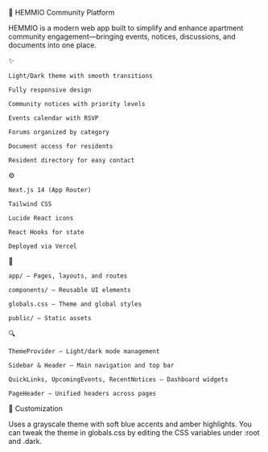 🏢 HEMMIO Community Platform

HEMMIO is a modern web app built to simplify and enhance apartment community engagement—bringing events, notices, discussions, and documents into one place.

✨ 

    Light/Dark theme with smooth transitions

    Fully responsive design

    Community notices with priority levels

    Events calendar with RSVP

    Forums organized by category

    Document access for residents

    Resident directory for easy contact

⚙️ 

    Next.js 14 (App Router)

    Tailwind CSS

    Lucide React icons

    React Hooks for state

    Deployed via Vercel

🧩 

    app/ – Pages, layouts, and routes

    components/ – Reusable UI elements

    globals.css – Theme and global styles

    public/ – Static assets

🔍 

    ThemeProvider – Light/dark mode management

    Sidebar & Header – Main navigation and top bar

    QuickLinks, UpcomingEvents, RecentNotices – Dashboard widgets

    PageHeader – Unified headers across pages

🎨 Customization

Uses a grayscale theme with soft blue accents and amber highlights.
You can tweak the theme in globals.css by editing the CSS variables under :root and .dark.
